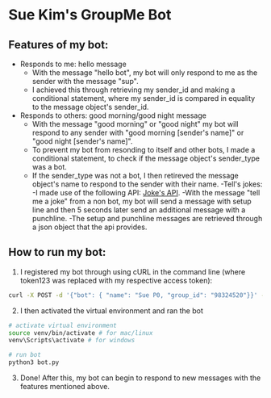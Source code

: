 # Sue Kim's GroupMe Bot

## Features of my bot:
- Responds to me: hello message
  - With the message "hello bot", my bot will only respond to me as the sender with the message "sup".
  - I achieved this through retrieving my sender_id and making a conditional statement, where my sender_id is compared in equality to the message object's sender_id. 
 - Responds to others: good morning/good night message
   - With the message "good morning" or "good night" my bot will respond to any sender with "good morning [sender's name]" or "good night [sender's name]".
   - To prevent my bot from resonding to itself and other bots, I made a conditional statement, to check if the message object's sender_type was a bot.
   - If the sender_type was not a bot, I then retireved the message object's name to respond to the sender with their name.
-Tell's jokes:
  -I made use of the following API: [Joke's API](https://official-joke-api.appspot.com/random_joke).
    -With the message "tell me a joke" from a non bot, my bot will send a message with setup line and then 5 seconds later send an additional message with a punchline.
     -The setup and punchline messages are retrieved through a json object that the api provides.

## How to run my bot:
1. I registered my bot through using cURL in the command line (where token123 was replaced with my respective access token):
```bash
curl -X POST -d '{"bot": { "name": "Sue P0, "group_id": "98324520"}}' - 'Content-Type: application/json' https://api.groupme.com/v3/bots?token=token123
```
2. I then activated the virtual environment and ran the bot
```bash
# activate virtual environment
source venv/bin/activate # for mac/linux
venv\Scripts\activate # for windows

# run bot
python3 bot.py
```
3. Done! After this, my bot can begin to respond to new messages with the features mentioned above.
  
